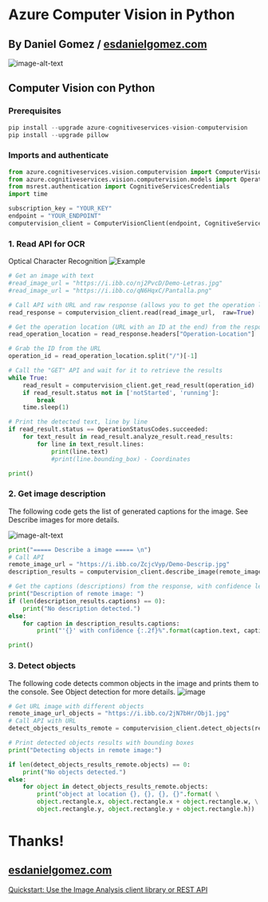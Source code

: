 # **Azure Computer Vision in Python**
## By Daniel Gomez / [esdanielgomez.com](link-URL)
![image-alt-text](https://gokan.ms/wp-content/uploads/2017/10/sii-canada-logo-it-microsoft-mvp-most-valuable-professional.png)
## **Computer Vision con Python**

### Prerequisites

```python
pip install --upgrade azure-cognitiveservices-vision-computervision
pip install --upgrade pillow
```

### Imports and authenticate

```python
from azure.cognitiveservices.vision.computervision import ComputerVisionClient
from azure.cognitiveservices.vision.computervision.models import OperationStatusCodes
from msrest.authentication import CognitiveServicesCredentials
import time

subscription_key = "YOUR_KEY"
endpoint = "YOUR_ENDPOINT"
computervision_client = ComputerVisionClient(endpoint, CognitiveServicesCredentials(subscription_key))
```

### 1. Read API for OCR 
Optical Character Recognition
![Example](https://i.ibb.co/nj2PvcD/Demo-Letras.jpg)

```python
# Get an image with text
#read_image_url = "https://i.ibb.co/nj2PvcD/Demo-Letras.jpg"
#read_image_url = "https://i.ibb.co/qN6HqxC/Pantalla.png"

# Call API with URL and raw response (allows you to get the operation location)
read_response = computervision_client.read(read_image_url,  raw=True)

# Get the operation location (URL with an ID at the end) from the response
read_operation_location = read_response.headers["Operation-Location"]

# Grab the ID from the URL
operation_id = read_operation_location.split("/")[-1]

# Call the "GET" API and wait for it to retrieve the results 
while True:
    read_result = computervision_client.get_read_result(operation_id)
    if read_result.status not in ['notStarted', 'running']:
        break
    time.sleep(1)

# Print the detected text, line by line
if read_result.status == OperationStatusCodes.succeeded:
    for text_result in read_result.analyze_result.read_results:
        for line in text_result.lines:
            print(line.text)
            #print(line.bounding_box) - Coordinates

print()
```

### 2. Get image description
The following code gets the list of generated captions for the image. See Describe images for more details.

![image-alt-text](https://i.ibb.co/ZcjcVyp/Demo-Descrip.jpg)

```python
print("===== Describe a image ===== \n")
# Call API
remote_image_url = "https://i.ibb.co/ZcjcVyp/Demo-Descrip.jpg"
description_results = computervision_client.describe_image(remote_image_url )

# Get the captions (descriptions) from the response, with confidence level
print("Description of remote image: ")
if (len(description_results.captions) == 0):
    print("No description detected.")
else:
    for caption in description_results.captions:
        print("'{}' with confidence {:.2f}%".format(caption.text, caption.confidence * 100))

print()
```

### 3. Detect objects
The following code detects common objects in the image and prints them to the console. See Object detection for more details.
![image](https://i.ibb.co/2jN7bHr/Obj1.jpg)

```python
# Get URL image with different objects
remote_image_url_objects = "https://i.ibb.co/2jN7bHr/Obj1.jpg"
# Call API with URL
detect_objects_results_remote = computervision_client.detect_objects(remote_image_url_objects)

# Print detected objects results with bounding boxes
print("Detecting objects in remote image:")

if len(detect_objects_results_remote.objects) == 0:
    print("No objects detected.")
else:
    for object in detect_objects_results_remote.objects:
        print("object at location {}, {}, {}, {}".format( \
        object.rectangle.x, object.rectangle.x + object.rectangle.w, \
        object.rectangle.y, object.rectangle.y + object.rectangle.h))
```

# Thanks! 

## **[esdanielgomez.com](esdanielgomez.com)**

[Quickstart: Use the Image Analysis client library or REST API](https://docs.microsoft.com/en-us/azure/cognitive-services/computer-vision/quickstarts-sdk/image-analysis-client-library?tabs=visual-studio&pivots=programming-language-python)
